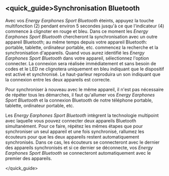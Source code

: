 ## <quick_guide>Synchronisation Bluetooth

Avec vos *Energy Earphones Sport Bluetooth* éteints, appuyez la touche multifonction (2) pendant environ 5 secondes jusqu'à ce que l'indicateur (4) commence à clignoter en rouge et bleu. Dans ce moment les *Energy Earphones Sport Bluetooth* chercheront la synchronisation avec un outre appareil Bluetooth; au même temps depuis votre appareil Bluetooth: portable, tablette, ordinateur portable, etc. commencez la recherche et la synchronisation d'appareils. Quand vous aurez identifié les *Energy Earphones Sport Bluetooth* dans votre appareil, sélectionnez l'option connecter. La connexion sera réalisée immédiatement et sans besoin de codes et le LED ne clignotera uniquement en bleu indiquant que le dispositif est activé et synchronisé. Le haut-parleur reproduira un son indiquant que la connexion entre les deux appareils est correcte.

Pour synchroniser à nouveau avec le même appareil, il n'est pas nécessaire de répéter tous les démarches, il faut qu'allumer vos *Energy Earphones Sport Bluetooth* et la connexion Bluetooth de notre téléphone portable, tablette, ordinateur portable, etc.

Les *Energy Earphones Sport Bluetooth* intègrent la technologie multipoint avec laquelle vous pouvez connecter deux appareils Bluetooth simultanément.  Pour ce faire, répétez les mêmes étapes que pour synchroniser un seul appareil et une fois synchronisé, rallumez les écouteurs pour que les deux appareils restent automatiquement synchronisés. Dans ce cas, les écouteurs se connecteront avec le dernier des appareils synchronisés et si ce dernier se déconnecte, vos *Energy Earphones Sport Bluetooth* se connecteront automatiquement avec le premier des appareils.

</quick_guide>
